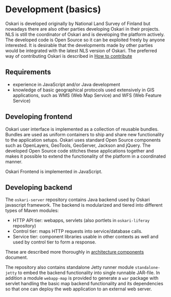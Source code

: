 # Development (basics)

Oskari is developed originally by National Land Survey of Finland but nowadays there are also other parties developing Oskari in their projects. NLS is still the coordinator of Oskari and is developing the platform actively. The developed code is Open Source so it can be exploited freely by anyone interested. It is desirable that the developments made by other parties would be integrated with the latest NLS version of Oskari. The preferred way of contributing Oskari is described in [How to contribute](/documentation/development/how_to_contribute)

## Requirements

* experience in JavaScript and/or Java development
* knowledge of basic geographical protocols used extensively in GIS applications, such as WMS (Web Map Service) and WFS (Web Feature Service)

## Developing frontend

Oskari user interface is implemented as a collection of reusable bundles. Bundles are used as uniform containers to ship and share new functionality to the application setups. Oskari uses standard Open Source components such as OpenLayers, GeoTools, GeoServer, Jackson and jQuery. The developed Open Source code stitches these applications together and makes it possible to extend the functionality of the platform in a coordinated manner. 

Oskari Frontend is implemented in JavaScript.

## Developing backend

The `oskari-server` repository contains Java backend used by Oskari javascript framework. The backend is modularized and tiered into different types of Maven modules:
* HTTP API tier: webapps, servlets (also portlets in `oskari-liferay` repository)
* Control tier: maps HTTP requests into service/database calls.
* Service tier: component libraries usable in other contexts as well and used by control tier to form a response.

These are described more thoroughly in [architecture components](/documentation/architecture/components) document.

The repository also contains standalone Jetty runner module `standalone-jetty` to embed the backend functionality into single runnable JAR-file. In addition a module `webapp-map` is provided to generate a `war` package with servlet handling the basic map backend functionality and its dependencies so that one can deploy the web application to an external web server.

